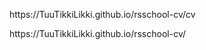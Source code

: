 <p> https://TuuTikkiLikki.github.io/rsschool-cv/cv </p>
<p>  https://TuuTikkiLikki.github.io/rsschool-cv/ </p>
